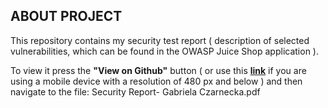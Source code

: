 ## ABOUT PROJECT
This repository contains my security test report ( description of selected vulnerabilities, which can be found in the OWASP Juice Shop application ).


To view it press the **"View on Github"** button ( or use this [**link**](https://github.com/GabrielaCz-a/SecurityReport) if you are using a mobile device with a resolution of 480 px and below ) and then navigate to the file: Security Report- Gabriela Czarnecka.pdf 
